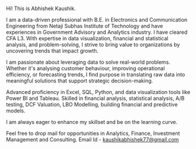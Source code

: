 

<!--
**kaushikabhishek77/kaushikabhishek77** is a ✨ _special_ ✨ repository because its `README.md` (this file) appears on your GitHub profile.

Here are some ideas to get you started:

- 🔭 I’m currently working on ...
- 🌱 I’m currently learning ...
- 👯 I’m looking to collaborate on ...
- 🤔 I’m looking for help with ...
- 💬 Ask me about ...
- 📫 How to reach me: ...
- 😄 Pronouns: ...
- ⚡ Fun fact: ...
-->

Hi! This is Abhishek Kaushik.

I am a data-driven professional with B.E. in Electronics and Communication Engineering from Netaji Subhas Institute of Technology and have experiences in Government Advisory and Analytics industry. I have cleared CFA L3. With expertise in data visualization, financial and statistical analysis, and problem-solving, I strive to bring value to organizations by uncovering trends that impact growth. 

I am passionate about leveraging data to solve real-world problems. Whether it's analysing customer behaviour, improving operational efficiency, or forecasting trends, I find purpose in translating raw data into meaningful solutions that support strategic decision-making.

Advanced proficiency in Excel, SQL, Python, and data visualization tools like Power BI and Tableau. Skilled in financial analysis, statistical analysis, A/B testing, DCF Valuation, LBO Modelling, building financial and predictive models.

I am always eager to enhance my skillset and be on the learning curve. 

Feel free to drop mail for opportunities in Analytics, Finance, Investment Management and Consulting.
Email Id - kaushikabhishek77@gmail.com
